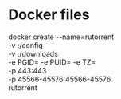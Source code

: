 # Docker files

docker create --name=rutorrent \
-v <path to data>:/config \
-v <path to downloads>:/downloads \
-e PGID=<gid> -e PUID=<uid> -e TZ=<timezone> \
-p 443:443 \
-p 45566-45576:45566-45576 \
rutorrent
